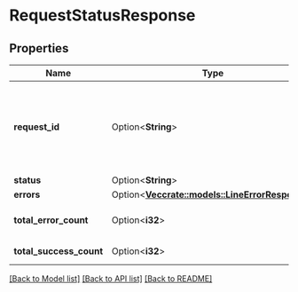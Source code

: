 # RequestStatusResponse

## Properties

Name | Type | Description | Notes
------------ | ------------- | ------------- | -------------
**request_id** | Option<**String**> | A Gong request reference Id, generated for this request. Can be used for troubleshooting purposes. | [optional]
**status** | Option<**String**> | Request status | [optional]
**errors** | Option<[**Vec<crate::models::LineErrorResponse>**](LineErrorResponse.md)> |  | [optional]
**total_error_count** | Option<**i32**> | Number of objects that failed parsing | [optional]
**total_success_count** | Option<**i32**> | Number of valid objects | [optional]

[[Back to Model list]](../README.md#documentation-for-models) [[Back to API list]](../README.md#documentation-for-api-endpoints) [[Back to README]](../README.md)


